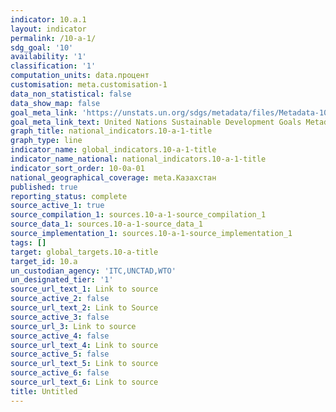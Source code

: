 ```yaml
---
indicator: 10.a.1
layout: indicator
permalink: /10-a-1/
sdg_goal: '10'
availability: '1'
classification: '1'
computation_units: data.процент
customisation: meta.customisation-1
data_non_statistical: false
data_show_map: false
goal_meta_link: 'https://unstats.un.org/sdgs/metadata/files/Metadata-10-0A-01.pdf'
goal_meta_link_text: United Nations Sustainable Development Goals Metadata (pdf 564kB)
graph_title: national_indicators.10-a-1-title
graph_type: line
indicator_name: global_indicators.10-a-1-title
indicator_name_national: national_indicators.10-a-1-title
indicator_sort_order: 10-0a-01
national_geographical_coverage: meta.Казахстан
published: true
reporting_status: complete
source_active_1: true
source_compilation_1: sources.10-a-1-source_compilation_1
source_data_1: sources.10-a-1-source_data_1
source_implementation_1: sources.10-a-1-source_implementation_1
tags: []
target: global_targets.10-a-title
target_id: 10.a
un_custodian_agency: 'ITC,UNCTAD,WTO'
un_designated_tier: '1'
source_url_text_1: Link to source
source_active_2: false
source_url_text_2: Link to Source
source_active_3: false
source_url_3: Link to source
source_active_4: false
source_url_text_4: Link to source
source_active_5: false
source_url_text_5: Link to source
source_active_6: false
source_url_text_6: Link to source
title: Untitled
---
```

